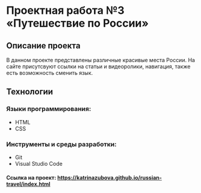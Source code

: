 # Проектная работа №3 «Путешествие по России»  
## Описание проекта  
В данном проекте представлены различные красивые места России. На сайте присутсвуют ссылки на статьи и видеоролики, навигация, также есть возможность сменить язык.  
## Технологии  
### Языки программирования:  
* HTML  
* CSS  

### Инструменты и среды разработки:  
* Git  
* Visual Studio Code  

#### Ссылка на проект:  https://katrinazubova.github.io/russian-travel/index.html
